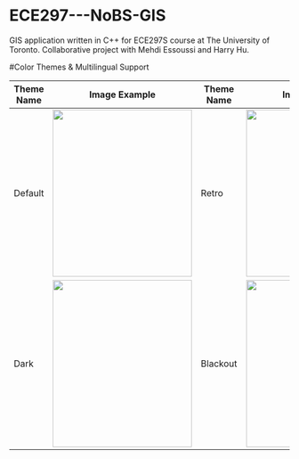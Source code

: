 # ECE297---NoBS-GIS
GIS application written in C++ for ECE297S course at The University of Toronto. Collaborative project with Mehdi Essoussi and Harry Hu.

#Color Themes & Multilingual Support

Theme Name | Image Example  |  Theme Name | Image Example   
------------ | -------------|------------ | -------------
Default | <img src="https://user-images.githubusercontent.com/22436494/119873531-a2587000-bef2-11eb-95cb-96e519a00ce6.png" width="250" height="300" /> | Retro  | <img src="https://user-images.githubusercontent.com/22436494/119873544-a4baca00-bef2-11eb-81e8-19fb440974cf.png" width="250" height="300" />
Dark | <img src="https://user-images.githubusercontent.com/22436494/119873562-a97f7e00-bef2-11eb-8ac0-44c7a976aa03.png" width="250" height="300" /> | Blackout | <img src="https://user-images.githubusercontent.com/22436494/119873551-a71d2400-bef2-11eb-8ee5-63f6c8e50e18.png" width="250" height="300" />












